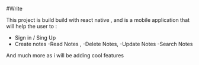 #Write

This project is build build with react native , and is a mobile application that will help the user to : 


- Sign in / Sing Up
- Create notes 
-Read Notes ,
-Delete Notes,
-Update Notes
-Search Notes

And much more as i will be adding cool features

